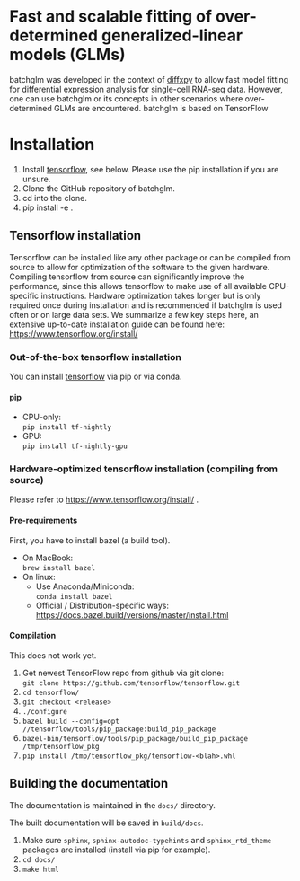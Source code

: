 
# Fast and scalable fitting of over-determined generalized-linear models (GLMs)

batchglm was developed in the context of [diffxpy](https://github.com/theislab/diffxpy) to allow fast model fitting for differential expression analysis for single-cell RNA-seq data. However, one can use batchglm or its concepts in other scenarios where over-determined GLMs are encountered. batchglm is based on TensorFlow 

# Installation
1. Install [tensorflow](https://www.tensorflow.org/install/), see below. Please use the pip installation if you are unsure.
2. Clone the GitHub repository of batchglm.
3. cd into the clone.
4. pip install -e .

## Tensorflow installation
Tensorflow can be installed like any other package or can be compiled from source to allow for optimization of the software to the given hardware. Compiling tensorflow from source can significantly improve the performance, since this allows tensorflow to make use of all available CPU-specific instructions. Hardware optimization takes longer but is only required once during installation and is recommended if batchglm is used often or on large data sets. We summarize a few key steps here, an extensive up-to-date installation guide can be found here: https://www.tensorflow.org/install/

### Out-of-the-box tensorflow installation
You can install [tensorflow](https://www.tensorflow.org/install/) via pip or via conda.

#### pip
- CPU-only: <br/>
  `pip install tf-nightly`
- GPU: <br/>
  `pip install tf-nightly-gpu`
  
### Hardware-optimized tensorflow installation (compiling from source)
Please refer to https://www.tensorflow.org/install/ .

#### Pre-requirements
First, you have to install bazel (a build tool).
- On MacBook:<br/>
  `brew install bazel`
- On linux:
  * Use Anaconda/Miniconda:<br/>
    `conda install bazel`
  * Official / Distribution-specific ways: 
    https://docs.bazel.build/versions/master/install.html
  
#### Compilation
This does not work yet.
1. Get newest TensorFlow repo from github via git clone:<br/>
    `git clone https://github.com/tensorflow/tensorflow.git`
2. `cd tensorflow/`
3. `git checkout <release>`
4. `./configure`
5. `bazel build --config=opt //tensorflow/tools/pip_package:build_pip_package`
6. `bazel-bin/tensorflow/tools/pip_package/build_pip_package /tmp/tensorflow_pkg`
7. `pip install /tmp/tensorflow_pkg/tensorflow-<blah>.whl`

## Building the documentation
The documentation is maintained in the `docs/` directory.

The built documentation will be saved in `build/docs`. 
 
1. Make sure `sphinx`, `sphinx-autodoc-typehints` and `sphinx_rtd_theme` packages are installed (install via pip for example). 
2. `cd docs/`
3. `make html`
